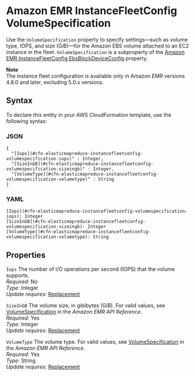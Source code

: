 # Amazon EMR InstanceFleetConfig VolumeSpecification<a name="aws-properties-elasticmapreduce-instancefleetconfig-volumespecification"></a>

Use the `VolumeSpecification` property to specify settings—such as volume type, IOPS, and size \(GiB\)—for the Amazon EBS volume attached to an EC2 instance in the fleet\. `VolumeSpecification` is a subproperty of the [Amazon EMR InstanceFleetConfig EbsBlockDeviceConfig](aws-properties-elasticmapreduce-instancefleetconfig-ebsblockdeviceconfig.md) property\.

**Note**  
The instance fleet configuration is available only in Amazon EMR versions 4\.8\.0 and later, excluding 5\.0\.x versions\.

## Syntax<a name="aws-properties-elasticmapreduce-instancefleetconfig-volumespecification-syntax"></a>

To declare this entity in your AWS CloudFormation template, use the following syntax:

### JSON<a name="aws-properties-elasticmapreduce-instancefleetconfig-volumespecification-syntax.json"></a>

```
{
  "[Iops](#cfn-elasticmapreduce-instancefleetconfig-volumespecification-iops)" : Integer,
  "[SizeInGB](#cfn-elasticmapreduce-instancefleetconfig-volumespecification-sizeingb)" : Integer,
  "[VolumeType](#cfn-elasticmapreduce-instancefleetconfig-volumespecification-volumetype)" : String
}
```

### YAML<a name="aws-properties-elasticmapreduce-instancefleetconfig-volumespecification-syntax.yaml"></a>

```
[Iops](#cfn-elasticmapreduce-instancefleetconfig-volumespecification-iops): Integer
[SizeInGB](#cfn-elasticmapreduce-instancefleetconfig-volumespecification-sizeingb): Integer
[VolumeType](#cfn-elasticmapreduce-instancefleetconfig-volumespecification-volumetype): String
```

## Properties<a name="aws-properties-elasticmapreduce-instancefleetconfig-volumespecification-properties"></a>

`Iops`  <a name="cfn-elasticmapreduce-instancefleetconfig-volumespecification-iops"></a>
The number of I/O operations per second \(IOPS\) that the volume supports\.  
*Required*: No  
*Type*: Integer  
*Update requires*: [Replacement](using-cfn-updating-stacks-update-behaviors.md#update-replacement)

`SizeInGB`  <a name="cfn-elasticmapreduce-instancefleetconfig-volumespecification-sizeingb"></a>
The volume size, in gibibytes \(GiB\)\. For valid values, see [VolumeSpecification](https://docs.aws.amazon.com/ElasticMapReduce/latest/API/API_InstanceTypeConfig.html) in the *Amazon EMR API Reference*\.  
*Required*: Yes  
*Type*: Integer  
*Update requires*: [Replacement](using-cfn-updating-stacks-update-behaviors.md#update-replacement)

`VolumeType`  <a name="cfn-elasticmapreduce-instancefleetconfig-volumespecification-volumetype"></a>
The volume type\. For valid values, see [VolumeSpecification](https://docs.aws.amazon.com/ElasticMapReduce/latest/API/API_InstanceTypeConfig.html) in the *Amazon EMR API Reference*\.  
*Required*: Yes  
*Type*: String  
*Update requires*: [Replacement](using-cfn-updating-stacks-update-behaviors.md#update-replacement)
